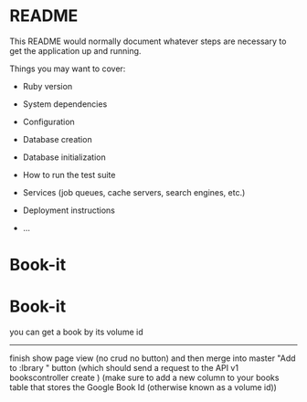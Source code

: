 # README

This README would normally document whatever steps are necessary to get the
application up and running.

Things you may want to cover:

* Ruby version

* System dependencies

* Configuration

* Database creation

* Database initialization

* How to run the test suite

* Services (job queues, cache servers, search engines, etc.)

* Deployment instructions

* ...
# Book-it
# Book-it

you can get a book by its volume id

---
finish show page view (no crud no button) and then merge into master
"Add to :lbrary " button (which should send a request to the API v1 bookscontroller create ) (make sure to add a new column to your books table that stores the Google Book Id (otherwise known as a volume id))
